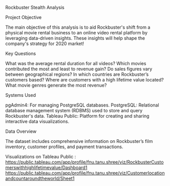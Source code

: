 Rockbuster Stealth Analysis

Project Objective

The main objective of this analysis is to aid Rockbuster's shift from a physical movie rental business to an online video rental platform by leveraging data-driven insights. These insights will help shape the company's strategy for 2020 market!

Key Questions

What was the average rental duration for all videos?
Which movies contributed the most and least to revenue gain?
Do sales figures vary between geographical regions?
In which countries are Rockbuster’s customers based?
Where are customers with a high lifetime value located?
What movie genres generate the most revenue?

Systems Used

pgAdmin4: For managing PostgreSQL databases.
PostgreSQL: Relational database management system (RDBMS) used to store and query Rockbuster's data.
Tableau Public: Platform for creating and sharing interactive data visualizations.

Data Overview

The dataset includes comprehensive information on Rockbuster’s film inventory, customer profiles, and payment transactions.

Visualizations on Tableau Public :
https://public.tableau.com/app/profile/fnu.tanu.shree/viz/RockbusterCustomerswithhighlifetimevalue/Dashboard1
https://public.tableau.com/app/profile/fnu.tanu.shree/viz/Customerlocationandcountaroundtheworld/Sheet1
